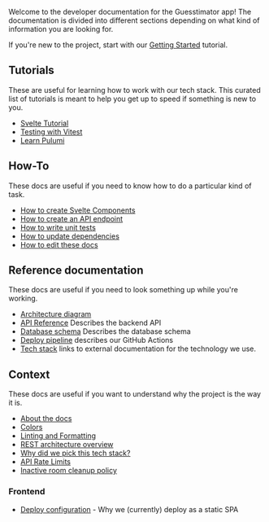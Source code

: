 Welcome to the developer documentation for the Guesstimator app! The documentation is divided into different sections depending on what kind of information you are looking for.

If you're new to the project, start with our [Getting Started](/tutorials/getting-started.md) tutorial.

## Tutorials

These are useful for learning how to work with our tech stack. This curated list of tutorials is meant to help you get up to speed if something is new to you.

- [Svelte Tutorial](https://svelte.dev/tutorial/basics)
- [Testing with Vitest](https://www.thisdot.co/blog/testing-with-vitest)
- [Learn Pulumi](https://www.pulumi.com/learn/)

## How-To

These docs are useful if you need to know how to do a particular kind of task.

- [How to create Svelte Components](/how-to/svelte-components.md)
- [How to create an API endpoint](/how-to/create-api-endpoint.md)
- [How to write unit tests](/how-to/unit-tests.md)
- [How to update dependencies](/how-to/update-dependencies.md)
- [How to edit these docs](/how-to/edit-docs.md)

## Reference documentation

These docs are useful if you need to look something up while you're working.

- [Architecture diagram](/reference/architecture.md)
- [API Reference](/reference/api.md) Describes the backend API
- [Database schema](/reference/database-schema.md) Describes the database schema
- [Deploy pipeline](/reference/build.md) describes our GitHub Actions
- [Tech stack](/reference/tech-stack.md) links to external documentation for the technology we use.

## Context

These docs are useful if you want to understand why the project is the way it is.

- [About the docs](/context/docs.md)
- [Colors](/context/frontend/colors.md)
- [Linting and Formatting](/context/linting-and-formatting.md)
- [REST architecture overview](/context/infra/lambda-rest.md)
- [Why did we pick this tech stack?](/context/why-tech-stack.md)
- [API Rate Limits](/context/infra/rate-limits.md)
- [Inactive room cleanup policy](/context/infra/room-cleanup.md)

### Frontend

- [Deploy configuration](/context/frontend/deploy.md) - Why we (currently) deploy as a static SPA
